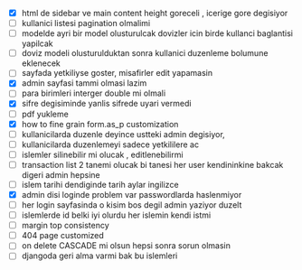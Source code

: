- [X] html de sidebar ve main content height goreceli , icerige gore degisiyor
- [ ] kullanici listesi pagination olmalimi
- [ ] modelde ayri bir model olusturulcak dovizler icin birde kullanci baglantisi yapilcak
- [ ] doviz modeli olusturulduktan sonra kullanici duzenleme bolumune eklenecek
- [ ] sayfada yetkiliyse goster,  misafirler edit yapamasin
- [X] admin sayfasi tammi olmasi lazim
- [ ] para birimleri interger double mi olmali
- [X] sifre degisiminde yanlis sifrede uyari vermedi
- [ ] pdf yukleme
- [X] how to fine grain form.as_p customization
- [ ] kullanicilarda duzenle deyince ustteki admin degisiyor,
- [ ] kullanicilarda duzenlemeyi sadece yetkililere ac
- [ ] islemler silinebilir mi olucak , editlenebilirmi
- [ ] transaction list 2 tanemi olucak bi tanesi her user kendininkine bakcak digeri admin hepsine
- [ ] islem tarihi dendiginde tarih aylar ingilizce
- [X] admin disi loginde problem var passwordlarda haslenmiyor
- [ ] her login sayfasinda o kisim bos degil admin yaziyor duzelt
- [ ] islemlerde id belki iyi olurdu her islemin kendi istmi
- [ ] margin top consistency
- [ ] 404 page customized
- [ ] on delete CASCADE mi olsun hepsi sonra sorun olmasin
- [ ] djangoda geri alma varmi bak bu islemleri
